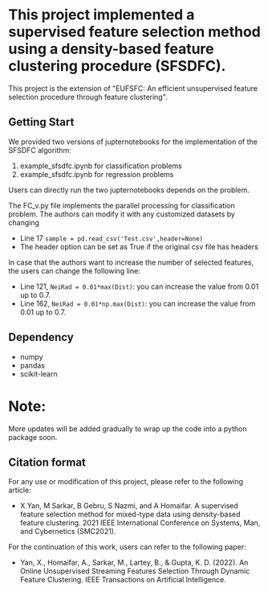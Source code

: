 # This project implemented a supervised feature selection method using a density-based feature clustering procedure (SFSDFC).

This project is the extension of "EUFSFC: An efficient unsupervised feature selection procedure through feature clustering".

## Getting Start

We provided two versions of jupternotebooks for the implementation of the SFSDFC algorithm:

1. example_sfsdfc.ipynb for classification problems
2. example_sfsdfc.ipynb for regression problems

Users can directly run the two jupternotebooks depends on the problem.

The FC_v.py file implements the parallel processing for classification problem. The authors can modify it with any customized datasets by changing
* Line 17 `sample = pd.read_csv('Test.csv',header=None)`
* The header option can be set as True if the original csv file has headers

In case that the authors want to increase the number of selected features, the users can change the following line:
* Line 121, `NeiRad = 0.01*max(Dist)`: you can increase the value from 0.01 up to 0.7.
* Line 162, `NeiRad = 0.01*np.max(Dist)`: you can increase the value from 0.01 up to 0.7.

## Dependency
* numpy
* pandas
* scikit-learn

# Note:

More updates will be added gradually to wrap up the code into a python package soon.


## Citation format

For any use or modification of this project, please refer to the following article:

* X Yan, M Sarkar, B Gebru, S Nazmi, and A Homaifar. A supervised feature selection method for mixed-type data using density-based feature clustering. 2021 IEEE International Conference on Systems, Man, and Cybernetics (SMC2021). 

For the continuation of this work, users can refer to the following paper:

* Yan, X., Homaifar, A., Sarkar, M., Lartey, B., & Gupta, K. D. (2022). An Online Unsupervised Streaming Features Selection Through Dynamic Feature Clustering. IEEE Transactions on Artificial Intelligence.
